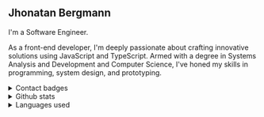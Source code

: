 ## <div>Jhonatan Bergmann</div>

I'm a Software Engineer.

As a front-end developer, I'm deeply passionate about crafting innovative solutions using JavaScript and TypeScript. Armed with a degree in Systems Analysis and Development and Computer Science, I've honed my skills in programming, system design, and prototyping.
 
<details>
 <summary>Contact badges</summary>
  
  [![Linkedin Badge](https://img.shields.io/badge/-jhonatan--bergmann-white?style=for-the-badge&logo=Linkedin&logoColor=black&link=https://www.linkedin.com/in/jhonatan-bergmann/)](https://www.linkedin.com/in/jhonatan-bergmann/) 
  
</details>

<details>
  <summary>Github stats</summary>
  <img src="https://github-readme-stats.vercel.app/api?username=jhonbergmann&&show_icons=true&title_color=222222&icon_color=03A87C&text_color=333333&bg_color=ffffff">
</details>

<details>
  <summary>Languages used</summary>
  <img src="https://github-readme-stats.vercel.app/api/top-langs/?username=jhonbergmann&layout=compact&bg_color=ffffff&text_color=333333">
</details>

<!--
**JhonatanBergmann/JhonatanBergmann** is a ✨ _special_ ✨ repository because its `README.md` (this file) appears on your GitHub profile.

Here are some ideas to get you started:
- 🔭 I’m currently working on ...
- 👯 I’m looking to collaborate on ...
- 🤔 I’m looking for help with ...
- 😄 Pronouns: ...
- ⚡ Fun fact: ...
-->
